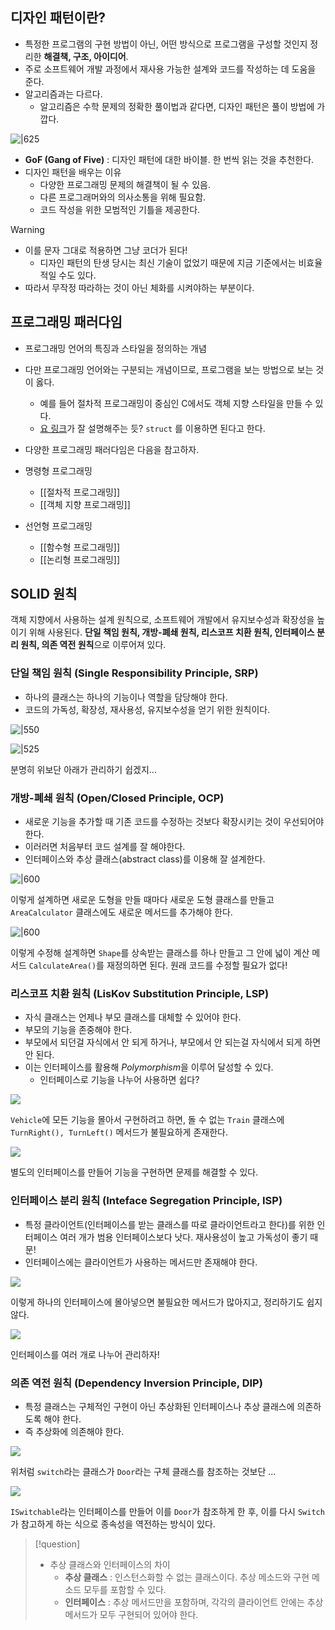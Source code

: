
## 디자인 패턴이란?

- 특정한 프로그램의 구현 방법이 아닌, 어떤 방식으로 프로그램을 구성할 것인지 정리한 **해결책, 구조, 아이디어**.
- 주로 소프트웨어 개발 과정에서 재사용 가능한 설계와 코드를 작성하는 데 도움을 준다.
- 알고리즘과는 다르다.
	- 알고리즘은 수학 문제의 정확한 풀이법과 같다면, 디자인 패턴은 풀이 방법에 가깝다.

![|625](https://i.imgur.com/CnD7DTh.png)

- **GoF (Gang of Five)** : 디자인 패턴에 대한 바이블. 한 번씩 읽는 것을 추천한다.
- 디자인 패턴을 배우는 이유
	- 다양한 프로그래밍 문제의 해결책이 될 수 있음.
	- 다른 프로그래머와의 의사소통을 위해 필요함.
	- 코드 작성을 위한 모범적인 기틀을 제공한다.

> [!warning]
> - 이를 문자 그대로 적용하면 그냥 코더가 된다!
> 	- 디자인 패턴의 탄생 당시는 최신 기술이 없었기 때문에 지금 기준에서는 비효율적일 수도 있다.
> - 따라서 무작정 따라하는 것이 아닌 체화를 시켜야하는 부분이다.

## 프로그래밍 패러다임

- 프로그래밍 언어의 특징과 스타일을 정의하는 개념
- 다만 프로그래밍 언어와는 구분되는 개념이므로, 프로그램을 보는 방법으로 보는 것이 옳다.
	- 예를 들어 절차적 프로그래밍이 중심인 C에서도 객체 지향 스타일을 만들 수 있다.
	- [요 링크](https://velog.io/@gomjellie/C%EC%9D%98-%EA%B0%9D%EC%B2%B4)가 잘 설명해주는 듯? `struct` 를 이용하면 된다고 한다.
- 다양한 프로그래밍 패러다임은 다음을 참고하자.

- 명령형 프로그래밍
	- [[절차적 프로그래밍]]
	- [[객체 지향 프로그래밍]]
- 선언형 프로그래밍
	- [[함수형 프로그래밍]]
	- [[논리형 프로그래밍]]

## SOLID 원칙

객체 지향에서 사용하는 설계 원칙으로, 소프트웨어 개발에서 유지보수성과 확장성을 높이기 위해 사용된다.
**단일 책임 원칙, 개방-폐쇄 원칙, 리스코프 치환 원칙, 인터페이스 분리 원칙, 의존 역전 원칙**으로 이루어져 있다.

### 단일 책임 원칙 (Single Responsibility Principle, SRP)

- 하나의 클래스는 하나의 기능이나 역할을 담당해야 한다.
- 코드의 가독성, 확장성, 재사용성, 유지보수성을 얻기 위한 원칙이다.

![|550](https://i.imgur.com/xR7twM7.png)

![|525](https://i.imgur.com/pMibGWg.png)

분명히 위보단 아래가 관리하기 쉽겠지...

### 개방-폐쇄 원칙 (Open/Closed Principle, OCP)

- 새로운 기능을 추가할 때 기존 코드를 수정하는 것보다 확장시키는 것이 우선되어야 한다.
- 이러러면 처음부터 코드 설계를 잘 해야한다.
- 인터페이스와 추상 클래스(abstract class)를 이용해 잘 설계한다.

![|600](https://i.imgur.com/t3VclpQ.png)

이렇게 설계하면 새로운 도형을 만들 때마다 새로운 도형 클래스를 만들고 `AreaCalculator` 클래스에도 새로운 메서드를 추가해야 한다.

![|600](https://i.imgur.com/irZg6w4.png)

이렇게 수정해 설계하면 `Shape`를 상속받는 클래스를 하나 만들고 그 안에 넓이 계산 메서드 `CalculateArea()`를 재정의하면 된다. 원래 코드를 수정할 필요가 없다!

### 리스코프 치환 원칙 (LisKov Substitution Principle, LSP)

- 자식 클래스는 언제나 부모 클래스를 대체할 수 있어야 한다.
- 부모의 기능을 존중해야 한다.
- 부모에서 되던걸 자식에서 안 되게 하거나, 부모에서 안 되는걸 자식에서 되게 하면 안 된다.
- 이는 인터페이스를 활용해 *Polymorphism*을 이루어 달성할 수 있다.
	- 인터페이스로 기능을 나누어 사용하면 쉽다?

![](https://i.imgur.com/HRwAvoZ.png)

`Vehicle`에 모든 기능을 몰아서 구현하려고 하면, 돌 수 없는 `Train` 클래스에 `TurnRight(), TurnLeft()` 메서드가 불필요하게 존재한다.

![](https://i.imgur.com/pb94SZK.png)

 별도의 인터페이스를 만들어 기능을 구현하면 문제를 해결할 수 있다.

### 인터페이스 분리 원칙 (Inteface Segregation Principle, ISP)

- 특정 클라이언트(인터페이스를 받는 클래스를 따로 클라이언트라고 한다)를 위한 인터페이스 여러 개가 범용 인터페이스보다 낫다. 재사용성이 높고 가독성이 좋기 때문!
- 인터페이스에는 클라이언트가 사용하는 메서드만 존재해야 한다.

![](https://i.imgur.com/H9B0G5L.png)

이렇게 하나의 인터페이스에 몰아넣으면 불필요한 메서드가 많아지고, 정리하기도 쉽지 않다.

![](https://i.imgur.com/kOgfZot.png)

인터페이스를 여러 개로 나누어 관리하자!

### 의존 역전 원칙 (Dependency Inversion Principle, DIP)

- 특정 클래스는 구체적인 구현이 아닌 추상화된 인터페이스나 추상 클래스에 의존하도록 해야 한다.
- 즉 추상화에 의존해야 한다.

![](https://i.imgur.com/rAxWeWn.png)

위처럼 `switch`라는 클래스가 `Door`라는 구체 클래스를 참조하는 것보단 ...

![](https://i.imgur.com/JlEu211.png)

`ISwitchable`라는 인터페이스를 만들어 이를 `Door`가 참조하게 한 후, 이를 다시 `Switch`가 참고하게 하는 식으로 종속성을 역전하는 방식이 있다.

> [!question]
> - 추상 클래스와 인터페이스의 차이
> 	- **추상 클래스** : 인스턴스화할 수 없는 클래스이다. 추상 메소드와 구현 메소드 모두를 포함할 수 있다.
> 	- **인터페이스** : 추상 메서드만을 포함하며, 각각의 클라이언트 안에는 추상 메서드가 모두 구현되어 있어야 한다.